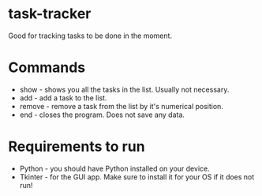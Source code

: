 # task-tracker
Good for tracking tasks to be done in the moment.

# Commands
- show - shows you all the tasks in the list. Usually not necessary.
- add - add a task to the list.
- remove - remove a task from the list by it's numerical position.
- end - closes the program. Does not save any data.

# Requirements to run
- Python - you should have Python installed on your device.
- Tkinter - for the GUI app. Make sure to install it for your OS if it does not run!
